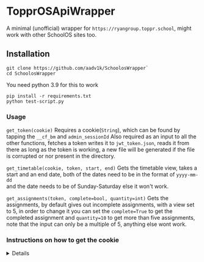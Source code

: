 # TopprOSApiWrapper

A minimal (unofficial) wrapper for ```https://ryangroup.toppr.school```, might work with other SchoolOS sites too. 

## Installation 

```
git clone https://github.com/aadv1k/SchoolosWrapper`
cd SchoolosWrapper
```

You need python 3.9 for this to work

```
pip install -r requirements.txt
python test-script.py
```

### Usage

 ```get_token(cookie)```
Requires a cookie(```String```), which can be found by tapping the ```__cf_bm``` and ```admin_sessionId``` 
Also required as an input to all the other functions, fetches a token writes it to ```jwt_token.json```, 
reads it from there as long as the token is working, a new file will be generated if the file is corrupted 
or nor present in the directory.


```get_timetable(cookie, token, start, end)```
Gets the timetable view, takes a start and an end date, both of the dates need to be in the format of ```yyyy-mm-dd```  
and the date needs to be of Sunday-Saturday else it won't work. 


 ```get_assignments(token, complete=bool, quantity=int)```
Gets the assignments, by default gives out incomplete assignments, with a view set to 5, in order to change 
it you can set the ```complete=True```  to get the completed assignment and ```quantity=10```
to get more than five assignments, note that the input can only be a multiple of 5, anything else wont work.

### Instructions on how to get the cookie
<details>

 Head on to [topprOs](https://ryangroup.toppr.school)

press <kbd>ctrl+shift+i</kbd> to open the developer console, and head on over
to the network tab

Now, login, once you are on the timetable tab, search for ```get-jwt-token``` in the search bar

Click on the result, and find the header ```cookie```, copy the text, and paste
it in the ```test-script.py```

</details>

